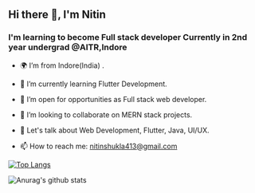 ## Hi there 👋, I'm Nitin

### I'm learning to become Full stack developer Currently in 2nd year undergrad @AITR,Indore

<!--
**nitinshukla413/nitinshukla413** is a ✨ _special_ ✨ repository because its `README.md` (this file) appears on your GitHub profile.

-->

- 🌍  I’m from Indore(India) .

- 🌱 I’m currently learning Flutter Development.

- 🤝 I’m open for opportunities as Full stack web developer.

- 👯 I’m looking to collaborate on MERN stack projects.

- 💬 Let's talk about Web Development, Flutter, Java, UI/UX.

- 📫 How to reach me: nitinshukla413@gmail.com



[![Top Langs](https://github-readme-stats.vercel.app/api/top-langs/?username=nitinshukla413)](https://github.com/anuraghazra/github-readme-stats)


![Anurag's github stats](https://github-readme-stats.vercel.app/api?username=nitinshukla413&show_icons=true)


